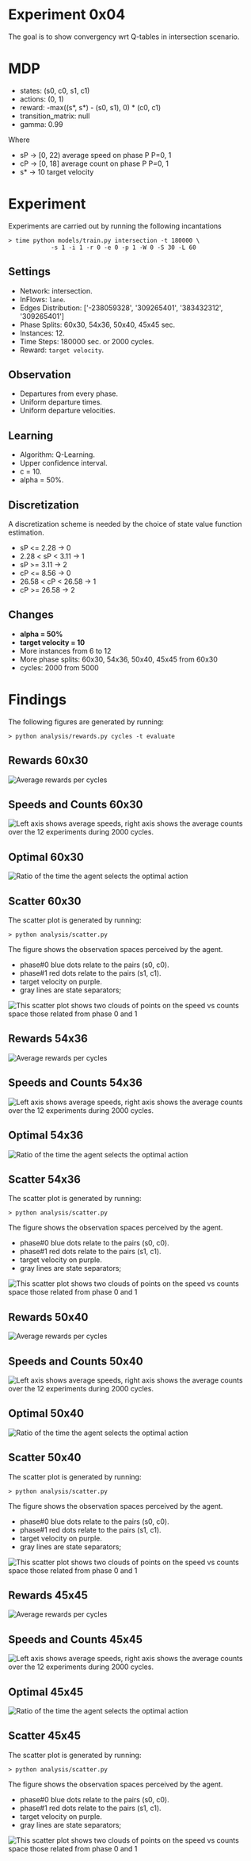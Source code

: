 # Experiment 0x04

The goal is to show convergency wrt Q-tables in intersection scenario.

# MDP
	
- states: (s0, c0, s1, c1)
- actions: (0, 1)
- reward: -max((s\*, s\*) - (s0, s1), 0) \* (c0, c1)
- transition_matrix: null
- gamma: 0.99

 Where 
 
- sP -> [0, 22) average speed on phase P P=0, 1
- cP -> [0, 18] average count on phase P P=0, 1
- s\* -> 10 target velocity

# Experiment

Experiments are carried out by running the following incantations

```
> time python models/train.py intersection -t 180000 \
			-s 1 -i 1 -r 0 -e 0 -p 1 -W 0 -S 30 -L 60
```

## Settings

- Network: intersection.
- InFlows: `lane`.
- Edges Distribution: ['-238059328', '309265401', '383432312', '309265401']
- Phase Splits: 60x30, 54x36, 50x40, 45x45 sec.
- Instances: 12.
- Time Steps: 180000 sec. or 2000 cycles.
- Reward: `target velocity`.

	 
## Observation
 
- Departures from every phase.
- Uniform departure times.
- Uniform departure velocities.

## Learning
	
- Algorithm: Q-Learning.
- Upper confidence interval.
- c = 10.
- alpha = 50%.

## Discretization

A discretization scheme is needed by the choice of state value function estimation.

- sP <= 2.28 		-> 0
- 2.28 < sP < 3.11	-> 1
- sP >= 3.11		-> 2
- cP <= 8.56 		-> 0
- 26.58 < cP < 26.58	-> 1
- cP >= 26.58		-> 2

## Changes

- **alpha = 50%**
- **target velocity = 10**
- More instances from 6 to 12
- More phase splits: 60x30, 54x36, 50x40, 45x45 from 60x30
- cycles: 2000 from 5000

# Findings

The following figures are generated by running:

```
> python analysis/rewards.py cycles -t evaluate
```

##  Rewards 60x30

![Average rewards per cycles](60x30_evaluate_rewards.png)

## Speeds and Counts 60x30

![Left axis shows average speeds, right axis shows the average counts over the 12 experiments during 2000 cycles.](60x30_evaluate_velsvehs.png)

##  Optimal 60x30

![Ratio of the time the agent selects the optimal action](60x30_evaluate_optimal_cycles.png)

## Scatter 60x30

The scatter plot is generated by running:

```
> python analysis/scatter.py
```

The figure shows the observation spaces perceived by the agent.
	 
- phase#0 blue dots relate to the pairs (s0, c0).
- phase#1 red dots relate to the pairs (s1, c1).
- target velocity on purple.
- gray lines are state separators;

![This scatter plot shows two clouds of points on the speed vs counts space those related from phase 0 and 1](60x30_scatter.png)

##  Rewards 54x36

![Average rewards per cycles](54x36_evaluate_rewards.png)

## Speeds and Counts 54x36

![Left axis shows average speeds, right axis shows the average counts over the 12 experiments during 2000 cycles.](54x36_evaluate_velsvehs.png)

##  Optimal 54x36

![Ratio of the time the agent selects the optimal action](54x36_evaluate_optimal_cycles.png)

## Scatter 54x36

The scatter plot is generated by running:

```
> python analysis/scatter.py
```

The figure shows the observation spaces perceived by the agent.
	 
- phase#0 blue dots relate to the pairs (s0, c0).
- phase#1 red dots relate to the pairs (s1, c1).
- target velocity on purple.
- gray lines are state separators;

![This scatter plot shows two clouds of points on the speed vs counts space those related from phase 0 and 1](54x36_scatter.png)


##  Rewards 50x40

![Average rewards per cycles](50x40_evaluate_rewards.png)

## Speeds and Counts 50x40

![Left axis shows average speeds, right axis shows the average counts over the 12 experiments during 2000 cycles.](50x40_evaluate_velsvehs.png)

##  Optimal 50x40

![Ratio of the time the agent selects the optimal action](50x40_evaluate_optimal_cycles.png)

## Scatter 50x40

The scatter plot is generated by running:

```
> python analysis/scatter.py
```

The figure shows the observation spaces perceived by the agent.
	 
- phase#0 blue dots relate to the pairs (s0, c0).
- phase#1 red dots relate to the pairs (s1, c1).
- target velocity on purple.
- gray lines are state separators;

![This scatter plot shows two clouds of points on the speed vs counts space those related from phase 0 and 1](50x40_scatter.png)


##  Rewards 45x45

![Average rewards per cycles](45x45_evaluate_rewards.png)

## Speeds and Counts 45x45

![Left axis shows average speeds, right axis shows the average counts over the 12 experiments during 2000 cycles.](45x45_evaluate_velsvehs.png)

##  Optimal 45x45

![Ratio of the time the agent selects the optimal action](45x45_evaluate_optimal_cycles.png)

## Scatter 45x45

The scatter plot is generated by running:

```
> python analysis/scatter.py
```

The figure shows the observation spaces perceived by the agent.
	 
- phase#0 blue dots relate to the pairs (s0, c0).
- phase#1 red dots relate to the pairs (s1, c1).
- target velocity on purple.
- gray lines are state separators;

![This scatter plot shows two clouds of points on the speed vs counts space those related from phase 0 and 1](45x45_scatter.png)


